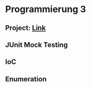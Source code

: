 # Programmierung 3

## Project: [Link](https://github.com/Ktechen/prog3_beleg)

## JUnit Mock Testing
## IoC
## Enumeration
